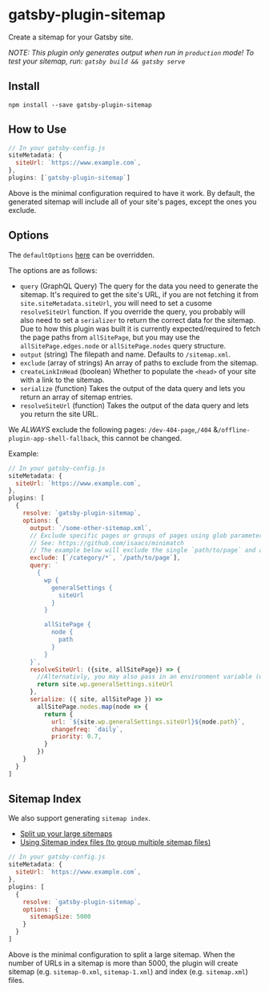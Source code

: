 # gatsby-plugin-sitemap

Create a sitemap for your Gatsby site.

_NOTE: This plugin only generates output when run in `production` mode! To test your sitemap, run: `gatsby build && gatsby serve`_

## Install

`npm install --save gatsby-plugin-sitemap`

## How to Use

```javascript
// In your gatsby-config.js
siteMetadata: {
  siteUrl: `https://www.example.com`,
},
plugins: [`gatsby-plugin-sitemap`]
```

Above is the minimal configuration required to have it work. By default, the
generated sitemap will include all of your site's pages, except the ones you exclude.

## Options

The `defaultOptions` [here](https://github.com/gatsbyjs/gatsby/blob/master/packages/gatsby-plugin-sitemap/src/internals.js#L45) can be overridden.

The options are as follows:

- `query` (GraphQL Query) The query for the data you need to generate the sitemap. It's required to get the site's URL, if you are not fetching it from `site.siteMetadata.siteUrl`, you will need to set a cusome `resolveSiteUrl` function. If you override the query, you probably will also need to set a `serializer` to return the correct data for the sitemap. Due to how this plugin was built it is currently expected/required to fetch the page paths from `allSitePage`, but you may use the `allSitePage.edges.node` or `allSitePage.nodes` query structure.
- `output` (string) The filepath and name. Defaults to `/sitemap.xml`.
- `exclude` (array of strings) An array of paths to exclude from the sitemap.
- `createLinkInHead` (boolean) Whether to populate the `<head>` of your site with a link to the sitemap.
- `serialize` (function) Takes the output of the data query and lets you return an array of sitemap entries.
- `resolveSiteUrl` (function) Takes the output of the data query and lets you return the site URL.

We _ALWAYS_ exclude the following pages: `/dev-404-page`,`/404` &`/offline-plugin-app-shell-fallback`, this cannot be changed.

Example:

```javascript
// In your gatsby-config.js
siteMetadata: {
  siteUrl: `https://www.example.com`,
},
plugins: [
  {
    resolve: `gatsby-plugin-sitemap`,
    options: {
      output: `/some-other-sitemap.xml`,
      // Exclude specific pages or groups of pages using glob parameters
      // See: https://github.com/isaacs/minimatch
      // The example below will exclude the single `path/to/page` and all routes beginning with `category`
      exclude: [`/category/*`, `/path/to/page`],
      query: `
        {
          wp {
            generalSettings {
              siteUrl
            }
          }

          allSitePage {
            node {
              path
            }
          }
      }`,
      resolveSiteUrl: ({site, allSitePage}) => {
        //Alternativly, you may also pass in an environment variable (or any location) at the beginning of your `gatsby-config.js`.
        return site.wp.generalSettings.siteUrl
      },
      serialize: ({ site, allSitePage }) =>
        allSitePage.nodes.map(node => {
          return {
            url: `${site.wp.generalSettings.siteUrl}${node.path}`,
            changefreq: `daily`,
            priority: 0.7,
          }
        })
    }
  }
]
```

## Sitemap Index

We also support generating `sitemap index`.

- [Split up your large sitemaps](https://support.google.com/webmasters/answer/75712?hl=en)
- [Using Sitemap index files (to group multiple sitemap files)](https://www.sitemaps.org/protocol.html#index)

```javascript
// In your gatsby-config.js
siteMetadata: {
  siteUrl: `https://www.example.com`,
},
plugins: [
  {
    resolve: `gatsby-plugin-sitemap`,
    options: {
      sitemapSize: 5000
    }
  }
]
```

Above is the minimal configuration to split a large sitemap.
When the number of URLs in a sitemap is more than 5000, the plugin will create sitemap (e.g. `sitemap-0.xml`, `sitemap-1.xml`) and index (e.g. `sitemap.xml`) files.
